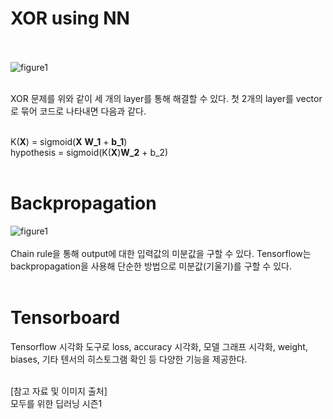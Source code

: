 # XOR using NN <br><br>
![figure1](https://user-images.githubusercontent.com/57740560/94712423-6f220900-0384-11eb-9341-6c833057d1e6.png) <br><br>

XOR 문제를 위와 같이 세 개의 layer를 통해 해결할 수 있다. 첫 2개의 layer를 vector로 묶어 코드로 나타내면 다음과 같다. <br><br>

K(**X**) = sigmoid(**X** **W_1** + **b_1**) <br>
hypothesis = sigmoid(K(**X**)**W_2** + b_2) <br><br>

# Backpropagation <br>
![figure1](https://user-images.githubusercontent.com/57740560/94713186-6ed63d80-0385-11eb-8dfc-72dcaa14c350.png)  <br><br>
Chain rule을 통해 output에 대한 입력값의 미분값을 구할 수 있다. Tensorflow는 backpropagation을 사용해 단순한 방법으로 미분값(기울기)를 구할 수 있다.<br><br>

# Tensorboard  <br>
Tensorflow 시각화 도구로 loss, accuracy 시각화, 모델 그래프 시각화, weight, biases, 기타 텐서의 히스토그램 확인 등 다양한 기능을 제공한다.  <br> <br>

[참고 자료 및 이미지 출처] <br>
모두를 위한 딥러닝 시즌1 
